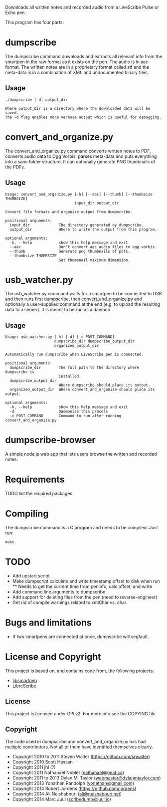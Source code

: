 
Downloads all written notes and recorded audio from a LiveScribe Pulse or Echo pen.

This program has four parts:
 
# dumpscribe

The dumpscribe command downloads and extracts all relevant info from the smartpen in the raw format as it exists on the pen. The audio is in aac format. The written notes are in a proprietary format called stf and the meta-data is in a combination of XML and undocumented binary files.

## Usage

```
./dumpscribe [-d] output_dir

Where output_dir is a directory where the downloaded data will be saved.
The -d flag enables more verbose output which is useful for debugging.
```

# convert_and_organize.py

The convert_and_organize.py command converts written notes to PDF, converts audio data to Ogg Vorbis, parses meta-data and puts everything into a sane folder structure. It can optionally generate PNG thumbnails of the PDFs.

## Usage

```
Usage: convert_and_organize.py [-h] [--aac] [--thumb] [--thumbsize THUMBSIZE]
                               input_dir output_dir

Convert file formats and organize output from dumpscribe.

positional arguments:
  input_dir             The directory generated by dumpscribe.
  output_dir            Where to write the output from this program.

optional arguments:
  -h, --help            show this help message and exit
  --aac                 Don't convert aac audio files to ogg vorbis.
  --thumb               Generate png thumbnails of pdfs.
  --thumbsize THUMBSIZE
                        Set thumbnail maximum dimension.
```

# usb_watcher.py

The usb_watcher.py command waits for a smartpen to be connected to USB and then runs first dumpscribe, then convert_and_organize.py and optionally a user-supplied command at the end (e.g. to upload the resulting data to a server). It is meant to be run as a daemon.

## Usage

```
Usage: usb_watcher.py [-h] [-d] [-c POST_COMMAND]
                      dumpscribe_dir dumpscribe_output_dir
                      organized_output_dir

Automatically run dumpscribe when LiveScribe pen is connected.

positional arguments:
  dumpscribe_dir        The full path to the directory where dumpscribe is
                        installed.
  dumpscribe_output_dir
                        Where dumpscribe should place its output.
  organized_output_dir  Where convert_and_organize should place its output.

optional arguments:
  -h, --help            show this help message and exit
  -d                    Daemonize this process
  -c POST_COMMAND       Command to run after running convert_and_organize.py
```

# dumpscribe-browser

A simple node.js web app that lets users browse the written and recorded notes.

# Requirements

TODO list the required packages

# Compiling

The dumpscribe command is a C program and needs to be compiled. Just run:

```
make
```

# TODO

* Add upstart script
* Make dumpscript calculate and write timestamp offset to disk when run
** Needs to get the current time from peninfo, calc offset, and write
* Add command line arguments to dumpscribe
* Add support for deleting files from the pen (need to reverse-engineer)
* Get rid of compile warnings related to xmlChar vs. char

# Bugs and limitations

* If two smartpens are connected at once, dumpscribe will segfault.

# License and Copyright

This project is based on, and contains code from, the following projects:

* [libsmartpen](https://github.com/srwalter/libsmartpen)
* [LibreScribe](https://github.com/dylanmtaylor/LibreScribe)

## License

This project is licensed under GPLv2. For more info see the COPYING file.

## Copyright

The code used in dumpscribe and convert_and_organize.py has had multiple contributors. Not all of them have identified themselves clearly.

* Copyright 2010 to 2011 Steven Walter (https://github.com/srwalter)
* Copyright 2010 Scott Hassan
* Copyright 2011 jhl (?)
* Copyright 2011 Nathanael Noblet (nathanael@gnat.ca)
* Copyright 2011 to 2013 Dylan M. Taylor (webmaster@dylanmtaylor.com)
* Copyright 2013 Yonathan Randolph (yonathan@gmail.com) 
* Copyright 2014 Robert Jordens (https://github.com/jordens)
* Copyright 2014 Ali Neishabouri (ali@neishabouri.net)
* Copyright 2014 Marc Juul (scribedump@juul.io)
